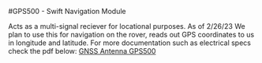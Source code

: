#GPS500 - Swift Navigation Module

Acts as a multi-signal reciever for locational purposes. As of 2/26/23 We plan to use this for navigation on the rover, reads out GPS coordinates to us in longitude and latitude. For more documentation such as electrical specs check the pdf below: 
[GNSS Antenna GPS500](https://web.archive.org/web/20210920225433/https://www.swiftnav.com/resource-files/GNSS%20Antenna/v1.2/Specification/SwiftNav%20Mini%20Survey%20Antenna%20GPS500%20Specifications%20v1.2.pdf)

